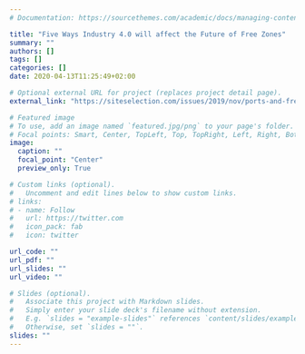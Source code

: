 ```yaml
---
# Documentation: https://sourcethemes.com/academic/docs/managing-content/

title: "Five Ways Industry 4.0 will affect the Future of Free Zones"
summary: ""
authors: []
tags: []
categories: []
date: 2020-04-13T11:25:49+02:00

# Optional external URL for project (replaces project detail page).
external_link: "https://siteselection.com/issues/2019/nov/ports-and-free-trade-zones-the-challenges-and-future-of-trade-zones.cfm"

# Featured image
# To use, add an image named `featured.jpg/png` to your page's folder.
# Focal points: Smart, Center, TopLeft, Top, TopRight, Left, Right, BottomLeft, Bottom, BottomRight.
image:
  caption: ""
  focal_point: "Center"
  preview_only: True

# Custom links (optional).
#   Uncomment and edit lines below to show custom links.
# links:
# - name: Follow
#   url: https://twitter.com
#   icon_pack: fab
#   icon: twitter

url_code: ""
url_pdf: ""
url_slides: ""
url_video: ""

# Slides (optional).
#   Associate this project with Markdown slides.
#   Simply enter your slide deck's filename without extension.
#   E.g. `slides = "example-slides"` references `content/slides/example-slides.md`.
#   Otherwise, set `slides = ""`.
slides: ""
---
```

